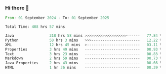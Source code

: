 ### Hi there 👋

<!--
**luoxuanzao/luoxuanzao** is a ✨ _special_ ✨ repository because its `README.md` (this file) appears on your GitHub profile.

Here are some ideas to get you started:

- 🔭 I’m currently working on ...
- 🌱 I’m currently learning ...
- 👯 I’m looking to collaborate on ...
- 🤔 I’m looking for help with ...
- 💬 Ask me about ...
- 📫 How to reach me: ...
- 😄 Pronouns: ...
- ⚡ Fun fact: ...
-->

<!--START_SECTION:waka-->

```rust
From: 01 September 2024 - To: 01 September 2025

Total Time: 408 hrs 57 mins

Java                318 hrs 58 mins >>>>>>>>>>>>>>>>>>>------   77.84 %
Python              50 hrs 3 mins   >>>----------------------   12.22 %
XML                 12 hrs 45 mins  >------------------------   03.11 %
Properties          3 hrs 49 mins   -------------------------   00.93 %
Text                3 hrs 23 mins   -------------------------   00.83 %
Markdown            2 hrs 59 mins   -------------------------   00.73 %
Java Properties     2 hrs 43 mins   -------------------------   00.66 %
HTML                1 hr 36 mins    -------------------------   00.39 %
```

<!--END_SECTION:waka-->